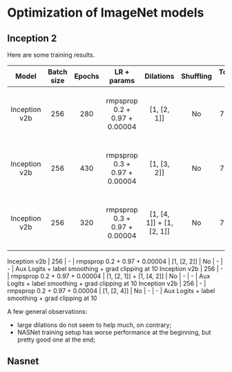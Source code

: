 # Optimization of ImageNet models

## Inception 2

Here are some training results.

Model | Batch size | Epochs | LR + params | Dilations | Shuffling | Top-1 | Top-5 | Remarks
:----:|:----------:|:------:|:-----------:|:---------:|:---------:|:-----:|:-----:|:-----:|
Inception v2b | 256 | 280 | rmpsprop 0.2 + 0.97 + 0.00004 | [1, [2, 1]] | No | 73.0 | 91.1 | Aux Logits + label smoothing + grad clipping at 10
Inception v2b | 256 | 430 | rmpsprop 0.3 + 0.97 + 0.00004 | [1, [3, 2]] | No | 73.0 | 91.0 | Aux Logits + Label smoothing + grad clipping at 10
Inception v2b | 256 | 320 | rmpsprop 0.3 + 0.97 + 0.00004 | [1, [4, 1]] + [1, [2, 1]] | No | 72.5 | 90.9 | Aux Logits + label smoothing + grad clipping at 10

Inception v2b | 256 | - | rmpsprop 0.2 + 0.97 + 0.00004 | [1, [2, 2]] | No | - | - | Aux Logits + label smoothing + grad clipping at 10
Inception v2b | 256 | - | rmpsprop 0.2 + 0.97 + 0.00004 | [1, [2, 1]] + [1, [4, 2]] | No | - | - | Aux Logits + label smoothing + grad clipping at 10
Inception v2b | 256 | - | rmpsprop 0.2 + 0.97 + 0.00004 | [1, [2, 4]] | No | - | - | Aux Logits + label smoothing + grad clipping at 10

A few general observations:
* large dilations do not seem to help much, on contrary;
* NASNet training setup has worse performance at the beginning, but pretty good one at the end;


## Nasnet